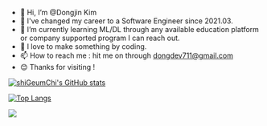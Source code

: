 - 👋 Hi, I’m @Dongjin Kim
- 👀 I've changed my career to a Software Engineer since 2021.03.
- 🌱 I’m currently learning ML/DL through any available education platform or company supported program I can reach out.
- 💞️ I love to make something by coding.
- 📫 How to reach me : hit me on through dongdev711@gmail.com
- 😊 Thanks for visiting !

[![shiGeumChi's GitHub stats](https://github-readme-stats.vercel.app/api?username=shigeumchi&theme=github_dark&show_icons=true)](https://github.com/anuraghazra/github-readme-stats)

[![Top Langs](https://github-readme-stats.vercel.app/api/top-langs/?username=shigeumchi&layout=compact&theme=github_dark&show_icons=true)](https://github.com/anuraghazra/github-readme-stats)

<a href="https://hits.seeyoufarm.com"><img src="https://hits.seeyoufarm.com/api/count/incr/badge.svg?url=https%3A%2F%2Fgithub.com%2Fshigeumchi&count_bg=%2379C83D&title_bg=%23555555&icon=&icon_color=%23E7E7E7&title=hits&edge_flat=false"/></a>


<!---
shiGeumChi/shiGeumChi is a ✨ special ✨ repository because its `README.md` (this file) appears on your GitHub profile.
You can click the Preview link to take a look at your changes.
--->
